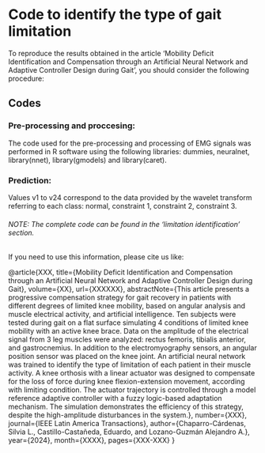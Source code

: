 # Code to identify the type of gait limitation

<p>
To reproduce the results obtained in the article ‘Mobility Deficit Identification and Compensation through an Artificial Neural Network and Adaptive Controller Design during Gait’, you should consider the following procedure:

## Codes 

### Pre-processing and proccesing:

<p> 
The code used for the pre-processing and processing of EMG signals was performed in R software using the following libraries: dummies, neuralnet, library(nnet), library(gmodels) and library(caret).

### Prediction:

<p> 
Values v1 to v24 correspond to the data provided by the wavelet transform referring to each class: normal, constraint 1, constraint 2, constraint 3.


###### NOTE: The complete code can be found in the ‘limitation identification’ section.


If you need to use this information, please cite us like:

@article{XXX,
  title={Mobility Deficit Identification and Compensation through an Artificial Neural Network and Adaptive Controller Design during Gait},
  volume={XX}, 
  url={XXXXXX},
  abstractNote={This article presents a progressive compensation strategy for gait recovery in patients with different degrees of limited knee mobility, based on angular analysis and muscle electrical activity, and artificial intelligence. Ten subjects were tested during gait on a flat surface simulating 4 conditions of limited knee mobility with an active knee brace. Data on the amplitude of the electrical signal from 3 leg muscles were analyzed: rectus femoris, tibialis anterior, and gastrocnemius. In addition to the electromyography sensors, an angular position sensor was placed on the knee joint. An artificial neural network was trained to identify the type of limitation of each patient in their muscle activity. A knee orthosis with a linear actuator was designed to compensate for the loss of force during knee flexion-extension movement, according with limiting condition. The actuator trajectory is controlled through a model reference adaptive controller with a fuzzy logic-based adaptation mechanism. The simulation demonstrates the efficiency of this strategy, despite the high-amplitude disturbances in the system.},
  number={XXX},
  journal={IEEE Latin America Transactions},
  author={Chaparro-Cárdenas, Silvia L., Castillo-Castañeda, Eduardo, and Lozano-Guzmán Alejandro A.},
  year={2024},
  month={XXXX},
  pages={XXX-XXX}
}

